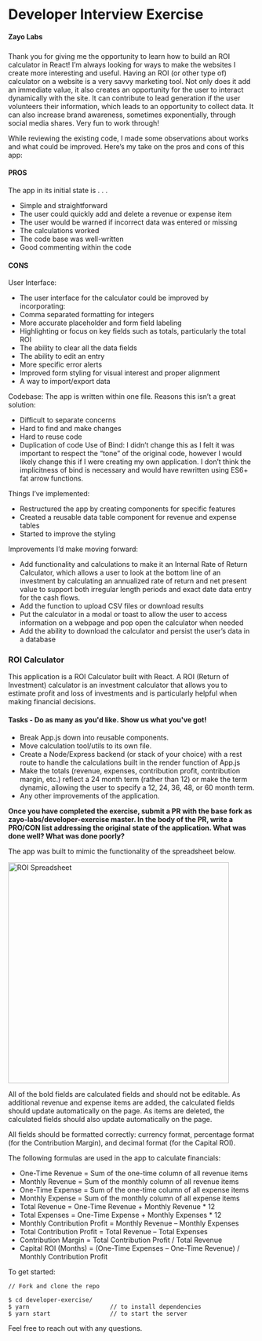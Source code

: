 # Developer Interview Exercise
#### Zayo Labs
###

Thank you for giving me the opportunity to learn how to build an ROI calculator in React! I’m always looking for ways to make the websites I create more interesting and useful. Having an ROI (or other type of) calculator on a website is a very savvy marketing tool. Not only does it add an immediate value, it also creates an opportunity for the user to interact dynamically with the site. It can contribute to lead generation if the user volunteers their information, which leads to an opportunity to collect data. It can also increase brand awareness, sometimes exponentially, through social media shares. Very fun to work through!

While reviewing the existing code, I made some observations about works and what could be improved. Here’s my take on the pros and cons of this app:

#### PROS
The app in its initial state is . . .
- Simple and straightforward
- The user could quickly add and delete a revenue or expense item
- The user would be warned if incorrect data was entered or missing
- The calculations worked
- The code base was well-written
- Good commenting within the code

#### CONS
User Interface:
- The user interface for the calculator could be improved by incorporating:
- Comma separated formatting for integers
- More accurate placeholder and form field labeling
- Highlighting or focus on key fields such as totals, particularly the total ROI
- The ability to clear all the data fields
- The ability to edit an entry
- More specific error alerts
- Improved form styling for visual interest and proper alignment
- A way to import/export data

Codebase:
The app is written within one file. Reasons this isn’t a great solution:
- Difficult to separate concerns
- Hard to find and make changes
- Hard to reuse code
- Duplication of code
Use of Bind:
	I didn’t change this as I felt it was important to respect the “tone” of the original code, however I would likely change this if I were creating my own application. I don’t think the implicitness of bind is necessary and would have rewritten using ES6+ fat arrow functions.

Things I’ve implemented:
- Restructured the app by creating components for specific features
- Created a reusable data table component for revenue and expense tables
- Started to improve the styling


Improvements I’d make moving forward:
- Add functionality and calculations to make it an Internal Rate of Return
Calculator, which allows a user to look at the bottom line of an investment by calculating an annualized rate of return and net present value to support both irregular length periods and exact date data entry for the cash flows.
- Add the function to upload CSV files or download results
- Put the calculator in a modal or toast to allow the user to access information on a webpage and pop open the calculator when needed
- Add the ability to download the calculator and persist the user’s data in a database

### ROI Calculator

This application is a ROI Calculator built with React. A ROI (Return of Investment) calculator is an investment calculator that allows you to estimate profit and loss of investments and is particularly helpful when making financial decisions.

#### Tasks - Do as many as you'd like. Show us what you've got!
- Break App.js down into reusable components.
- Move calculation tool/utils to its own file.
- Create a Node/Express backend (or stack of your choice) with a rest route to handle the calculations built in the render function of App.js
- Make the totals (revenue, expenses, contribution profit, contribution margin, etc.) reflect a 24 month term (rather than 12) or make the term dynamic, allowing the user to specify a 12, 24, 36, 48, or 60 month term.
- Any other improvements of the application.

**Once you have completed the exercise, submit a PR with the base fork as zayo-labs/developer-exercise master. In the body of the PR, write a PRO/CON list addressing the original state of the application. What was done well? What was done poorly?**


The app was built to mimic the functionality of the spreadsheet below.

<img src="sample_roi_spreadsheet.png" alt="ROI Spreadsheet" width="450">

All of the bold fields are calculated fields and should not be editable.  As additional revenue and expense items are added, the calculated fields should update automatically on the page.  As items are deleted, the calculated fields should also update automatically on the page.

All fields should be formatted correctly: currency format, percentage format (for the Contribution Margin), and decimal format (for the Capital ROI).

The following formulas are used in the app to calculate financials:
- One-Time Revenue = Sum of the one-time column of all revenue items
- Monthly Revenue = Sum of the monthly column of all revenue items
- One-Time Expense = Sum of the one-time column of all expense items
- Monthly Expense = Sum of the monthly column of all expense items
- Total Revenue = One-Time Revenue + Monthly Revenue * 12
- Total Expenses = One-Time Expense + Monthly Expenses * 12
- Monthly Contribution Profit = Monthly Revenue – Monthly Expenses
- Total Contribution Profit = Total Revenue – Total Expenses
- Contribution Margin = Total Contribution Profit / Total Revenue
- Capital ROI (Months) = (One-Time Expenses – One-Time Revenue) / Monthly Contribution Profit

To get started:
```
// Fork and clone the repo

$ cd developer-exercise/
$ yarn                       // to install dependencies
$ yarn start                 // to start the server
```


Feel free to reach out with any questions.
